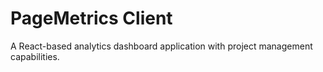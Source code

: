 # PageMetrics Client

A React-based analytics dashboard application with project management capabilities.



